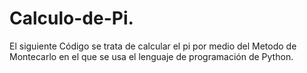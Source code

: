 # Calculo-de-Pi.
El siguiente Código se trata de calcular el pi por medio del Metodo de Montecarlo en el que se usa el lenguaje de programación de Python.
